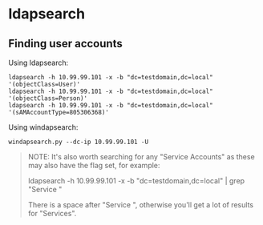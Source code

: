 # ldapsearch

## Finding user accounts

Using ldapsearch:

```
ldapsearch -h 10.99.99.101 -x -b "dc=testdomain,dc=local" '(objectClass=User)'
ldapsearch -h 10.99.99.101 -x -b "dc=testdomain,dc=local" '(objectClass=Person)'
ldapsearch -h 10.99.99.101 -x -b "dc=testdomain,dc=local" '(sAMAccountType=805306368)'
```

Using windapsearch:

```
windapsearch.py --dc-ip 10.99.99.101 -U
```

> NOTE: It's also worth searching for any "Service Accounts" as these may also have the flag set, for example:
>
> ldapsearch -h 10.99.99.101 -x -b "dc=testdomain,dc=local" | grep "Service "
>
> There is a space after "Service ", otherwise you'll get a lot of results for "Services".
